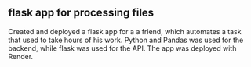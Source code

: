 ## flask app for processing files

Created and deployed a flask app for a a friend, which automates a task that used to take hours of his work.
Python and Pandas was used for the backend, while flask was used for the API. The app was deployed with Render.
